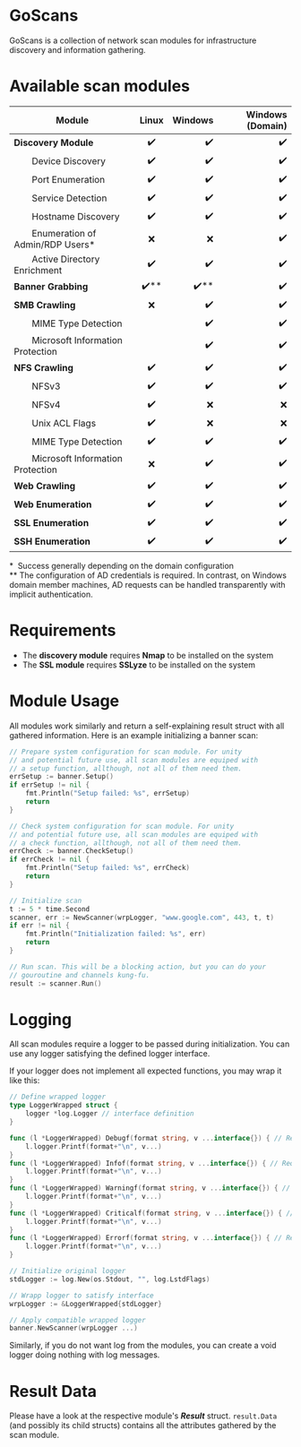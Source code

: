 # GoScans
GoScans is a collection of network scan modules for infrastructure discovery and information gathering.

# Available scan modules
| Module                                   | Linux | Windows | Windows (Domain) |
| ---------------------------------------- |:-----:| -------:| ----------------:|
| **Discovery Module**                     | ✔️ | ✔️    | ✔️          |
|   Device Discovery                 | ✔️ | ✔️    | ✔️          |
|   Port Enumeration                 | ✔️ | ✔️    | ✔️          |
|   Service Detection                | ✔️ | ✔️    | ✔️          |
|   Hostname Discovery               | ✔️ | ✔️    | ✔️          |
|   Enumeration of Admin/RDP Users*  | ❌️ | ❌️    | ✔️          |
|   Active Directory Enrichment      | ✔️ | ✔️    | ✔️          |
| **Banner Grabbing**                      | ✔️** | ✔️** | ✔️         |
| **SMB Crawling**                         | ❌️ | ✔️    | ✔️          |
|   MIME Type Detection              |       | ✔️    | ✔️          |
|   Microsoft Information Protection |       | ✔️    | ✔️          |
| **NFS Crawling**                         | ✔️ | ✔️    | ✔️          |
|   NFSv3                            | ✔️ | ✔️    | ✔️          |
|   NFSv4                            | ✔️ | ❌️    | ❌️          |
|   Unix ACL Flags                   | ✔️ | ❌️    | ❌️          |
|   MIME Type Detection              | ✔️ | ✔️    | ✔️          |
|   Microsoft Information Protection | ❌️ | ✔️    | ✔️          |
| **Web Crawling**                         | ✔️ | ✔️    | ✔️          |
| **Web Enumeration**                      | ✔️ | ✔️    | ✔️          |
| **SSL Enumeration**                      | ✔️ | ✔️    | ✔️          |
| **SSH Enumeration**                      | ✔️ | ✔️    | ✔️          |

&ast;&nbsp; Success generally depending on the domain configuration <br/>
&ast;&ast;  The configuration of AD credentials is required. In contrast, on Windows domain member machines, AD requests can be handled transparently with implicit authentication.

# Requirements
- The **discovery module** requires **Nmap** to be installed on the system
- The **SSL module** requires **SSLyze** to be installed on the system

# Module Usage
All modules work similarly and return a self-explaining result struct with all gathered information. 
Here is an example initializing a banner scan:

```go
// Prepare system configuration for scan module. For unity 
// and potential future use, all scan modules are equiped with 
// a setup function, allthough, not all of them need them.
errSetup := banner.Setup()
if errSetup != nil {
    fmt.Println("Setup failed: %s", errSetup)
    return
}

// Check system configuration for scan module. For unity 
// and potential future use, all scan modules are equiped with 
// a check function, allthough, not all of them need them.
errCheck := banner.CheckSetup()
if errCheck != nil {
    fmt.Println("Setup failed: %s", errCheck)
    return
}

// Initialize scan
t := 5 * time.Second
scanner, err := NewScanner(wrpLogger, "www.google.com", 443, t, t)
if err != nil {
    fmt.Println("Initialization failed: %s", err)
    return
}

// Run scan. This will be a blocking action, but you can do your 
// gouroutine and channels kung-fu.
result := scanner.Run()
```


# Logging
All scan modules require a logger to be passed during initialization. 
You can use any logger satisfying the defined logger interface.

If your logger does not implement all expected functions, you may wrap it like this:
```go
// Define wrapped logger
type LoggerWrapped struct {
	logger *log.Logger // interface definition
}

func (l *LoggerWrapped) Debugf(format string, v ...interface{}) { // Required function according to the interface
	l.logger.Printf(format+"\n", v...)
}
func (l *LoggerWrapped) Infof(format string, v ...interface{}) { // Required function according to the interface
	l.logger.Printf(format+"\n", v...)
}
func (l *LoggerWrapped) Warningf(format string, v ...interface{}) { // Required function according to the interface
	l.logger.Printf(format+"\n", v...)
}
func (l *LoggerWrapped) Criticalf(format string, v ...interface{}) { // Required function according to the interface
	l.logger.Printf(format+"\n", v...)
}
func (l *LoggerWrapped) Errorf(format string, v ...interface{}) { // Required function according to the interface
	l.logger.Printf(format+"\n", v...)
}

// Initialize original logger
stdLogger := log.New(os.Stdout, "", log.LstdFlags)

// Wrapp logger to satisfy interface
wrpLogger := &LoggerWrapped{stdLogger}

// Apply compatible wrapped logger
banner.NewScanner(wrpLogger ...)
```

Similarly, if you do not want log from the modules, you can create a void logger doing nothing with log messages.

# Result Data
Please have a look at the respective module's _**Result**_ struct. `result.Data` (and possibly its child structs) contains all the attributes gathered by the scan module. 